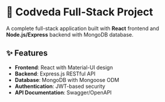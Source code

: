 # 🚀 Codveda Full-Stack Project

A complete full-stack application built with **React** frontend and **Node.js/Express** backend with MongoDB database.

## ✨ Features

- **Frontend**: React with Material-UI design
- **Backend**: Express.js RESTful API
- **Database**: MongoDB with Mongoose ODM
- **Authentication**: JWT-based security
- **API Documentation**: Swagger/OpenAPI
